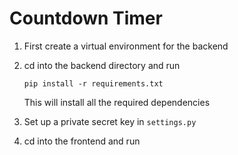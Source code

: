 # Countdown Timer

1. First create a virtual environment for the backend

2. cd into the backend directory and run
   
   `pip install -r requirements.txt`

   This will install all the required dependencies


3. Set up a private secret key in `settings.py`

4. cd into the frontend and run
  
   
